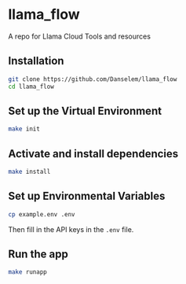 # llama_flow
A repo for Llama Cloud Tools and resources


## Installation
```bash
git clone https://github.com/Danselem/llama_flow
cd llama_flow
```

## Set up the Virtual Environment
```bash
make init
```

## Activate and install dependencies
```bash
make install
```

## Set up Environmental Variables
```bash
cp example.env .env
```
Then fill in the API keys in the `.env` file.

## Run the app
```bash
make runapp
```


